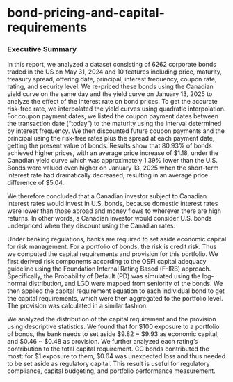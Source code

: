 # bond-pricing-and-capital-requirements

### Executive Summary

In this report, we analyzed a dataset consisting of 6262 corporate bonds traded in the US on May 31, 2024 and 10 features including price, maturity, treasury spread, offering date, principal, interest frequency, coupon rate, rating, and security level. We re-priced these bonds using the Canadian yield curve on the same day and the yield curve on January 13, 2025 to analyze the effect of the interest rate on bond prices. To get the accurate risk-free rate, we interpolated the yield curves using quadratic interpolation. For coupon payment dates, we listed the coupon payment dates between the transaction date (“today”) to the maturity using the interval determined by interest frequency. We then discounted future coupon payments and the principal using the risk-free rates plus the spread at each payment date, getting the present value of bonds. Results show that 80.93% of bonds achieved higher prices, with an average price increase of $1.18, under the Canadian yield curve which was approximately 1.39% lower than the U.S. Bonds were valued even higher on January 13, 2025 when the short-term interest rate had dramatically decreased, resulting in an average price difference of $5.04. 

We therefore concluded that a Canadian investor subject to Canadian interest rates would invest in U.S. bonds, because domestic interest rates were lower than those abroad and money flows to wherever there are high returns. In other words, a Canadian investor would consider U.S. bonds underpriced when they discount using the Canadian rates.

Under banking regulations, banks are required to set aside economic capital for risk management. For a portfolio of bonds, the risk is credit risk. Thus we computed the capital requirements and provision for this portfolio. We first derived risk components according to the OSFI capital adequacy guideline using the Foundation Internal Rating Based (F-IRB) approach. Specifically, the Probability of Default (PD) was simulated using the log-normal distribution, and LGD were mapped from seniority of the bonds. We then applied the capital requirement equation to each individual bond to get the capital requirements, which were then aggregated to the portfolio level. The provision was calculated in a similar fashion.

We analyzed the distribution of the capital requirement and the provision using descriptive statistics. We found that for $100 exposure to a portfolio of bonds, the bank needs to set aside $9.82 ~ $9.93 as economic capital, and $0.46 ~ $0.48 as provision. We further analyzed each rating’s contribution to the total capital requirement. CC bonds contributed the most: for $1 exposure to them, $0.64 was unexpected loss and thus needed to be set aside as regulatory capital. This result is useful for regulatory compliance, capital budgeting, and portfolio performance measurement.
